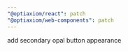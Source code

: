 ```yaml
---
"@optiaxiom/react": patch
"@optiaxiom/web-components": patch
---
```


add secondary opal button appearance
